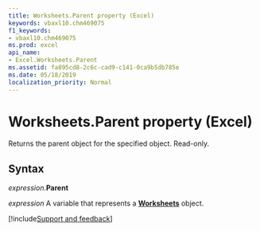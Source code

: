 ```yaml
---
title: Worksheets.Parent property (Excel)
keywords: vbaxl10.chm469075
f1_keywords:
- vbaxl10.chm469075
ms.prod: excel
api_name:
- Excel.Worksheets.Parent
ms.assetid: fa895cd8-2c6c-cad9-c141-0ca9b5db785e
ms.date: 05/18/2019
localization_priority: Normal
---
```



# Worksheets.Parent property (Excel)

Returns the parent object for the specified object. Read-only.


## Syntax

_expression_.**Parent**

_expression_ A variable that represents a **[Worksheets](Excel.Worksheets.md)** object.




[!include[Support and feedback](~/includes/feedback-boilerplate.md)]